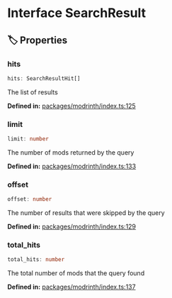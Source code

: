 # Interface SearchResult

## 🏷️ Properties

### hits

```ts
hits: SearchResultHit[]
```
The list of results
<p style="font-size: 14px; color: var(--vp-c-text-2)">
<strong>Defined in:</strong> <a href="https://github.com/voxelum/minecraft-launcher-core-node/blob/master/packages/modrinth/index.ts#L125" target="_blank" rel="noreferrer">packages/modrinth/index.ts:125</a>
</p>


### limit

```ts
limit: number
```
The number of mods returned by the query
<p style="font-size: 14px; color: var(--vp-c-text-2)">
<strong>Defined in:</strong> <a href="https://github.com/voxelum/minecraft-launcher-core-node/blob/master/packages/modrinth/index.ts#L133" target="_blank" rel="noreferrer">packages/modrinth/index.ts:133</a>
</p>


### offset

```ts
offset: number
```
The number of results that were skipped by the query
<p style="font-size: 14px; color: var(--vp-c-text-2)">
<strong>Defined in:</strong> <a href="https://github.com/voxelum/minecraft-launcher-core-node/blob/master/packages/modrinth/index.ts#L129" target="_blank" rel="noreferrer">packages/modrinth/index.ts:129</a>
</p>


### total_hits

```ts
total_hits: number
```
The total number of mods that the query found
<p style="font-size: 14px; color: var(--vp-c-text-2)">
<strong>Defined in:</strong> <a href="https://github.com/voxelum/minecraft-launcher-core-node/blob/master/packages/modrinth/index.ts#L137" target="_blank" rel="noreferrer">packages/modrinth/index.ts:137</a>
</p>


